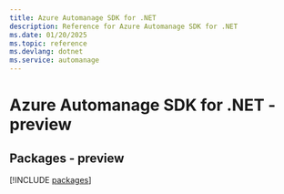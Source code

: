```yaml
---
title: Azure Automanage SDK for .NET
description: Reference for Azure Automanage SDK for .NET
ms.date: 01/20/2025
ms.topic: reference
ms.devlang: dotnet
ms.service: automanage
---
```

# Azure Automanage SDK for .NET - preview
## Packages - preview
[!INCLUDE [packages](automanage-index.md)]